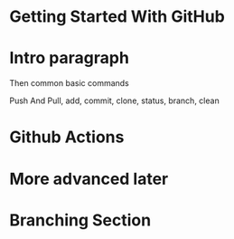 # Getting Started With GitHub

# Intro paragraph

Then common basic commands

 Push And Pull, add, commit, clone, status, branch, clean


# Github Actions

# More advanced later


# Branching Section



